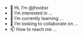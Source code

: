- 👋 Hi, I’m @jhoobsr
- 👀 I’m interested in ...
- 🌱 I’m currently learning ...
- 💞️ I’m looking to collaborate on ...
- 📫 How to reach me ...

<!---
jhoobsr/jhoobsr is a ✨ special ✨ repository because its `README.md` (this file) appears on your GitHub profile.
You can click the Preview link to take a look at your changes.
--->
